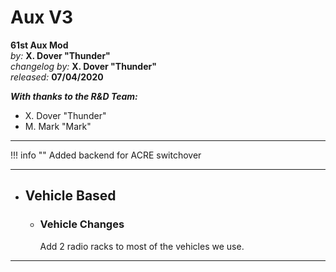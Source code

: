 # Aux V3

**61st Aux Mod**  
*by:* **X. Dover "Thunder"**  
*changelog by:* **X. Dover "Thunder"**  
*released:* **07/04/2020**  

***With thanks to the R&D Team:***

+ X. Dover "Thunder"
+ M. Mark "Mark"

---

!!! info ""
    Added backend for ACRE switchover

---

<!-- + ## Mod Based

    + ### Mod Additions

    + ### Mod Changes

    + ### Mod Fixes -->

+ ## Vehicle Based

    <!-- + ### Vehicle Additions -->

    + ### Vehicle Changes

        Add 2 radio racks to most of the vehicles we use.

    <!-- + ### Vehicle Fixes -->

---

<!-- + ## Misc

    + ### Additions

    + ### Changes

    + ### Fixes -->

